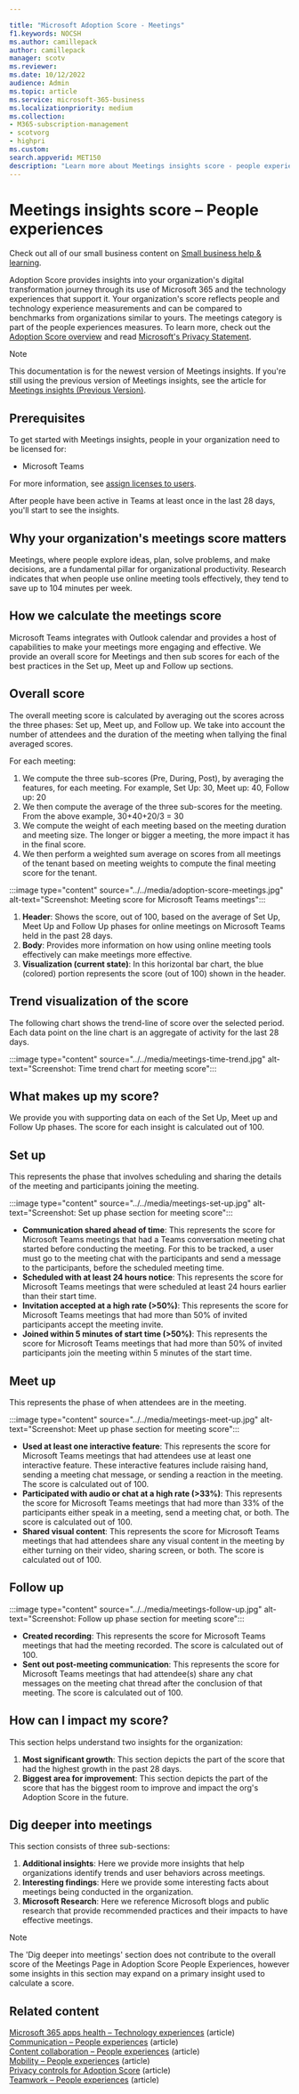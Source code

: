 ```yaml
---

title: "Microsoft Adoption Score - Meetings"
f1.keywords: NOCSH
ms.author: camillepack
author: camillepack
manager: scotv
ms.reviewer:
ms.date: 10/12/2022
audience: Admin
ms.topic: article
ms.service: microsoft-365-business
ms.localizationpriority: medium
ms.collection:
- M365-subscription-management
- scotvorg
- highpri
ms.custom:
search.appverid: MET150
description: "Learn more about Meetings insights score - people experiences Adoption Score." 
---
```


# Meetings insights score – People experiences

Check out all of our small business content on [Small business help & learning](https://go.microsoft.com/fwlink/?linkid=2224585).

Adoption Score provides insights into your organization's digital transformation journey through its use of Microsoft 365 and the technology experiences that support it. Your organization's score reflects people and technology experience measurements and can be compared to benchmarks from organizations similar to yours. The meetings category is part of the people experiences measures. To learn more, check out the [Adoption Score overview](adoption-score.md) and read [Microsoft's Privacy Statement](https://privacy.microsoft.com/privacystatement).

> [!NOTE]
> This documentation is for the newest version of Meetings insights. If you're still using the previous version of Meetings insights, see the article for [Meetings insights (Previous Version)](meetings.md).

## Prerequisites

To get started with Meetings insights, people in your organization need to be licensed for:

- Microsoft Teams

For more information, see [assign licenses to users](../manage/assign-licenses-to-users.md).

After people have been active in Teams at least once in the last 28 days, you'll start to see the insights.

## Why your organization's meetings score matters

Meetings, where people explore ideas, plan, solve problems, and make decisions, are a fundamental pillar for organizational productivity. Research indicates that when people use online meeting tools effectively, they tend to save up to 104 minutes per week.

## How we calculate the meetings score

Microsoft Teams integrates with Outlook calendar and provides a host of capabilities to make your meetings more engaging and effective. We provide an overall score for Meetings and then sub scores for each of the best practices in the Set up, Meet up and Follow up sections.

## Overall score

The overall meeting score is calculated by averaging out the scores across the three phases: Set up, Meet up, and Follow up. We take into account the number of attendees and the duration of the meeting when tallying the final averaged scores.

For each meeting:

1. We compute the three sub-scores (Pre, During, Post), by averaging the features, for each meeting. For example, Set Up: 30, Meet up: 40, Follow up: 20
1. We then compute the average of the three sub-scores for the meeting. From the above example, 30+40+20/3 = 30
1. We compute the weight of each meeting based on the meeting duration and meeting size. The longer or bigger a meeting, the more impact it has in the final score.
1. We then perform a weighted sum average on scores from all meetings of the tenant based on meeting weights to compute the final meeting score for the tenant.

:::image type="content" source="../../media/adoption-score-meetings.jpg" alt-text="Screenshot: Meeting score for Microsoft Teams meetings":::

1. **Header**: Shows the score, out of 100, based on the average of Set Up, Meet Up and Follow Up phases for online meetings on Microsoft Teams held in the past 28 days.
1. **Body**: Provides more information on how using online meeting tools effectively can make meetings more effective.
1. **Visualization (current state)**: In this horizontal bar chart, the blue (colored) portion represents the score (out of 100) shown in the header.

## Trend visualization of the score

The following chart shows the trend-line of score over the selected period. Each data point on the line chart is an aggregate of activity for the last 28 days.

:::image type="content" source="../../media/meetings-time-trend.jpg" alt-text="Screenshot: Time trend chart for meeting score":::

## What makes up my score?

We provide you with supporting data on each of the Set Up, Meet up and Follow Up phases. The score for each insight is calculated out of 100.

## Set up

This represents the phase that involves scheduling and sharing the details of the meeting and participants joining the meeting.

:::image type="content" source="../../media/meetings-set-up.jpg" alt-text="Screenshot: Set up phase section for meeting score":::

- **Communication shared ahead of time**: This represents the score for Microsoft Teams meetings that had a Teams conversation meeting chat started before conducting the meeting. For this to be tracked, a user must go to the meeting chat with the participants and send a message to the participants, before the scheduled meeting time.
- **Scheduled with at least 24 hours notice**: This represents the score for Microsoft Teams meetings that were scheduled at least 24 hours earlier than their start time.
- **Invitation accepted at a high rate (>50%)**: This represents the score for Microsoft Teams meetings that had more than 50% of invited participants accept the meeting invite.
- **Joined within 5 minutes of start time (>50%)**: This represents the score for Microsoft Teams meetings that had more than 50% of invited participants join the meeting within 5 minutes of the start time.

## Meet up

This represents the phase of when attendees are in the meeting.

:::image type="content" source="../../media/meetings-meet-up.jpg" alt-text="Screenshot: Meet up phase section for meeting score":::

- **Used at least one interactive feature**: This represents the score for Microsoft Teams meetings that had attendees use at least one interactive feature. These interactive features include raising hand, sending a meeting chat message, or sending a reaction in the meeting. The score is calculated out of 100.
- **Participated with audio or chat at a high rate (>33%)**: This represents the score for Microsoft Teams meetings that had more than 33% of the participants either speak in a meeting, send a meeting chat, or both. The score is calculated out of 100.
- **Shared visual content**: This represents the score for Microsoft Teams meetings that had attendees share any visual content in the meeting by either turning on their video, sharing screen, or both. The score is calculated out of 100.

## Follow up

:::image type="content" source="../../media/meetings-follow-up.jpg" alt-text="Screenshot: Follow up phase section for meeting score":::

- **Created recording**: This represents the score for Microsoft Teams meetings that had the meeting recorded. The score is calculated out of 100.
- **Sent out post-meeting communication**: This represents the score for Microsoft Teams meetings that had attendee(s) share any chat messages on the meeting chat thread after the conclusion of that meeting. The score is calculated out of 100.

## How can I impact my score?

This section helps understand two insights for the organization:

1. **Most significant growth**: This section depicts the part of the score that had the highest growth in the past 28 days.
1. **Biggest area for improvement**: This section depicts the part of the score that has the biggest room to improve and impact the org's Adoption Score in the future.

## Dig deeper into meetings

This section consists of three sub-sections:

1. **Additional insights**: Here we provide more insights that help organizations identify trends and user behaviors across meetings.
1. **Interesting findings**: Here we provide some interesting facts about meetings being conducted in the organization.
1. **Microsoft Research**: Here we reference Microsoft blogs and public research that provide recommended practices and their impacts to have effective meetings.

> [!NOTE]
> The 'Dig deeper into meetings' section does not contribute to the overall score of the Meetings Page in Adoption Score People Experiences, however some insights in this section may expand on a primary insight used to calculate a score.

## Related content

[Microsoft 365 apps health – Technology experiences](apps-health.md) (article)\
[Communication – People experiences](communication.md) (article)\
[Content collaboration – People experiences](content-collaboration.md) (article)\
[Mobility – People experiences](mobility.md) (article)\
[Privacy controls for Adoption Score](privacy.md) (article)\
[Teamwork – People experiences](teamwork.md) (article)
